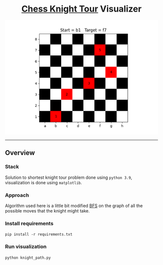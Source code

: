 <h1 align="center"><a href="https://www.techiedelight.com/chess-knight-problem-find-shortest-path-source-destination/">
Chess Knight Tour</a> Visualizer</h1>

<p align="center">
  <img src="chess_knight.png" />
</p>
  
***
## Overview

### Stack

Solution to shortest knight tour problem done using `python 3.9`, visualization is done using `matplotlib`. 

### Approach
Algorithm used here is a little bit modified [BFS](https://en.wikipedia.org/wiki/Breadth-first_search) on the graph of all the possible moves that the knight might take.

### Install requirements
`pip install -r requirements.txt`  

### Run visualization
`python knight_path.py`
